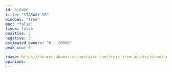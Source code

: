 ```yaml
---
id: 818400
title: "STARWAY VR"
windows: "true"
mac: "false"
linux: false
positive: 5
negative: 3
estimated_owners: "0 - 20000"
peak_ccu: 0

image: https://shared.akamai.steamstatic.com/store_item_assets/steam/apps/818400/header.jpg?t=1555571693
opinions:
---
```

